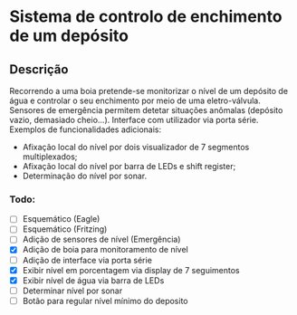 # Sistema de controlo de enchimento de um depósito

## Descrição
Recorrendo a uma boia pretende-se monitorizar o nível de um depósito de água e controlar o seu enchimento por meio de uma eletro-válvula. Sensores de emergência permitem detetar situações anômalas (depósito vazio, demasiado cheio...). Interface com utilizador via porta série. Exemplos de funcionalidades adicionais:
- Afixação local do nível por dois visualizador de 7 segmentos multiplexados;
- Afixação local do nível por barra de LEDs e shift register;
- Determinação do nível por sonar.


### Todo:

- [ ] Esquemático (Eagle)
- [ ] Esquemático (Fritzing)
- [ ] Adição de sensores de nível (Emergência)
- [X] Adição de boia para monitoramento de nível
- [ ] Adição de interface via porta série
- [X] Exibir nível em porcentagem via display de 7 seguimentos
- [X] Exibir nível de água via barra de LEDs
- [ ] Determinar nível por sonar
- [ ] Botão para regular nível mínimo do deposito